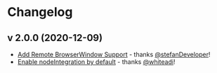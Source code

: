 # Changelog

## v 2.0.0 (2020-12-09)

* [Add Remote BrowserWindow Support](#12) - thanks [@stefanDeveloper](https://github.com/stefanDeveloper)!
* [Enable nodeIntegration by default](#14) - thanks [@whiteadi](https://github.com/whiteadi)!
